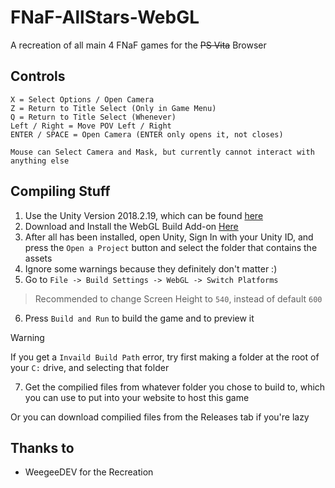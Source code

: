 # FNaF-AllStars-WebGL
A recreation of all main 4 FNaF games for the ~~PS Vita~~ Browser

## Controls
```
X = Select Options / Open Camera
Z = Return to Title Select (Only in Game Menu)
Q = Return to Title Select (Whenever)
Left / Right = Move POV Left / Right
ENTER / SPACE = Open Camera (ENTER only opens it, not closes)

Mouse can Select Camera and Mask, but currently cannot interact with anything else

```

## Compiling Stuff
1. Use the Unity Version 2018.2.19, which can be found [here](https://unity.com/cn/releases/editor/whats-new/2018.2.19)
2. Download and Install the WebGL Build Add-on [Here](http://download.unity3d.com/download_unity/06990f28ba00/TargetSupportInstaller/UnitySetup-WebGL-Support-for-Editor-2018.2.19f1.exe)
3. After all has been installed, open Unity, Sign In with your Unity ID, and press the ```Open a Project``` button and select the folder that contains the assets
4. Ignore some warnings because they definitely don't matter :)
5. Go to ```File -> Build Settings -> WebGL -> Switch Platforms```
> Recommended to change Screen Height to ```540```, instead of default ```600```
6. Press ```Build and Run``` to build the game and to preview it
> [!WARNING]
> If you get a ```Invaild Build Path``` error, try first making a folder at the root of your ```C:``` drive, and selecting that folder
7. Get the compilied files from whatever folder you chose to build to, which you can use to put into your website to host this game

Or you can download compilied files from the Releases tab if you're lazy

## Thanks to
- WeegeeDEV for the Recreation
